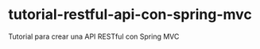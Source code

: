 tutorial-restful-api-con-spring-mvc
===================================

Tutorial para crear una API RESTful con Spring MVC
